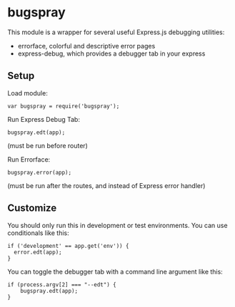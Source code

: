bugspray
========

This module is a wrapper for several useful Express.js debugging utilities:

- errorface, colorful and descriptive error pages
- express-debug, which provides a debugger tab in your express

Setup
---

Load module:

    var bugspray = require('bugspray');
   
Run Express Debug Tab:

    bugspray.edt(app);
    
(must be run before router)
    
Run Errorface:

    bugspray.error(app);

(must be run after the routes, and instead of Express error handler)


Customize
---

You should only run this in development or test environments. You can use conditionals like this:

    if ('development' == app.get('env')) {
      error.edt(app);
    }

You can toggle the debugger tab with a command line argument like this:

    if (process.argv[2] === "--edt") {
    	bugspray.edt(app);		
    }
